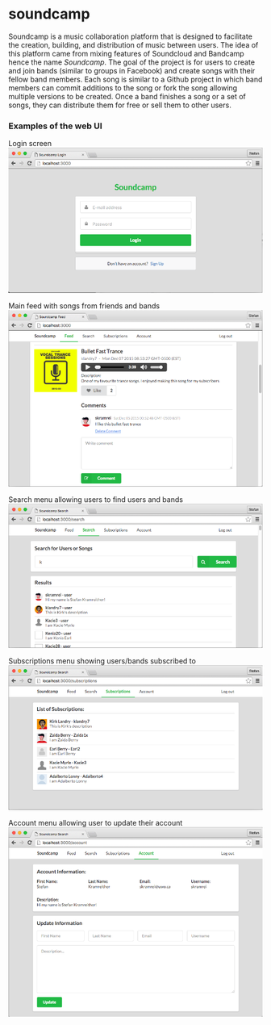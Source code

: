 # soundcamp
Soundcamp is a music collaboration platform that is designed to facilitate the creation, building, and distribution of music between users. The idea of this platform came from mixing features of Soundcloud and Bandcamp hence the name *Soundcamp*. The goal of the project is for users to create and join bands (similar to groups in Facebook) and create songs with their fellow band members. Each song is similar to a Github project in which band members can commit additions to the song or fork the song allowing multiple versions to be created. Once a band finishes a song or a set of songs, they can distribute them for free or sell them to other users.

### Examples of the web UI
Login screen
![Login screen](https://raw.githubusercontent.com/stefankram/soundcamp/master/images/img1.png "Login screen")

Main feed with songs from friends and bands
![Main feed with songs from friends and bands](https://raw.githubusercontent.com/stefankram/soundcamp/master/images/img2.png "Main feed with songs from friends and bands")

Search menu allowing users to find users and bands
![Search menu allowing users to find users and bands](https://raw.githubusercontent.com/stefankram/soundcamp/master/images/img3.png "Search menu allowing users to find users and bands")

Subscriptions menu showing users/bands subscribed to
![Subscriptions menu showing users/bands subscribed to](https://raw.githubusercontent.com/stefankram/soundcamp/master/images/img4.png "Subscriptions menu showing users/bands subscribed to")

Account menu allowing user to update their account
![Account menu allowing user to update their account](https://raw.githubusercontent.com/stefankram/soundcamp/master/images/img5.png "Account menu allowing user to update their account")

